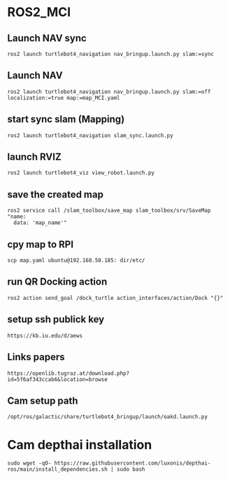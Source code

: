 # ROS2_MCI

## Launch NAV sync
```
ros2 launch turtlebot4_navigation nav_bringup.launch.py slam:=sync
```

## Launch NAV
```
ros2 launch turtlebot4_navigation nav_bringup.launch.py slam:=off localization:=true map:=map_MCI.yaml
```

## start sync slam (Mapping)
```
ros2 launch turtlebot4_navigation slam_sync.launch.py
```

## launch RVIZ
```
ros2 launch turtlebot4_viz view_robot.launch.py
```

## save the created map
```
ros2 service call /slam_toolbox/save_map slam_toolbox/srv/SaveMap "name:
  data: 'map_name'"
```

## cpy map to RPI
```
scp map.yaml ubuntu@192.168.50.185: dir/etc/
```

## run QR Docking action
```
ros2 action send_goal /dock_turtle action_interfaces/action/Dock "{}"
```

## setup ssh publick key
```
https://kb.iu.edu/d/aews
```

## Links papers
```
https://openlib.tugraz.at/download.php?id=5f6af343ccab6&location=browse
```

## Cam setup path
```
/opt/ros/galactic/share/turtlebot4_bringup/launch/oakd.launch.py
```

# Cam depthai installation
```
sudo wget -qO- https://raw.githubusercontent.com/luxonis/depthai-ros/main/install_dependencies.sh | sudo bash
```
